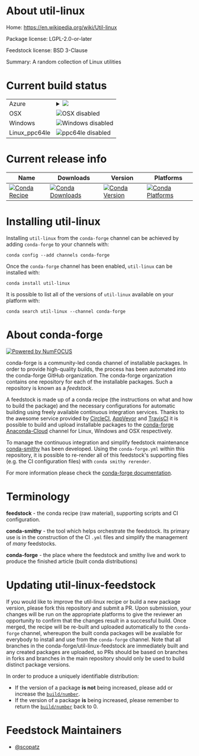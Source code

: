 About util-linux
================

Home: https://en.wikipedia.org/wiki/Util-linux

Package license: LGPL-2.0-or-later

Feedstock license: BSD 3-Clause

Summary: A random collection of Linux utilities



Current build status
====================


<table>
    
  <tr>
    <td>Azure</td>
    <td>
      <details>
        <summary>
          <a href="https://dev.azure.com/conda-forge/feedstock-builds/_build/latest?definitionId=7938&branchName=master">
            <img src="https://dev.azure.com/conda-forge/feedstock-builds/_apis/build/status/util-linux-feedstock?branchName=master">
          </a>
        </summary>
        <table>
          <thead><tr><th>Variant</th><th>Status</th></tr></thead>
          <tbody><tr>
              <td>linux_python2.7</td>
              <td>
                <a href="https://dev.azure.com/conda-forge/feedstock-builds/_build/latest?definitionId=7938&branchName=master">
                  <img src="https://dev.azure.com/conda-forge/feedstock-builds/_apis/build/status/util-linux-feedstock?branchName=master&jobName=linux&configuration=linux_python2.7" alt="variant">
                </a>
              </td>
            </tr><tr>
              <td>linux_python3.6</td>
              <td>
                <a href="https://dev.azure.com/conda-forge/feedstock-builds/_build/latest?definitionId=7938&branchName=master">
                  <img src="https://dev.azure.com/conda-forge/feedstock-builds/_apis/build/status/util-linux-feedstock?branchName=master&jobName=linux&configuration=linux_python3.6" alt="variant">
                </a>
              </td>
            </tr><tr>
              <td>linux_python3.7</td>
              <td>
                <a href="https://dev.azure.com/conda-forge/feedstock-builds/_build/latest?definitionId=7938&branchName=master">
                  <img src="https://dev.azure.com/conda-forge/feedstock-builds/_apis/build/status/util-linux-feedstock?branchName=master&jobName=linux&configuration=linux_python3.7" alt="variant">
                </a>
              </td>
            </tr><tr>
              <td>linux_python3.8</td>
              <td>
                <a href="https://dev.azure.com/conda-forge/feedstock-builds/_build/latest?definitionId=7938&branchName=master">
                  <img src="https://dev.azure.com/conda-forge/feedstock-builds/_apis/build/status/util-linux-feedstock?branchName=master&jobName=linux&configuration=linux_python3.8" alt="variant">
                </a>
              </td>
            </tr>
          </tbody>
        </table>
      </details>
    </td>
  </tr>
  <tr>
    <td>OSX</td>
    <td>
      <img src="https://img.shields.io/badge/OSX-disabled-lightgrey.svg" alt="OSX disabled">
    </td>
  </tr>
  <tr>
    <td>Windows</td>
    <td>
      <img src="https://img.shields.io/badge/Windows-disabled-lightgrey.svg" alt="Windows disabled">
    </td>
  </tr>
  <tr>
    <td>Linux_ppc64le</td>
    <td>
      <img src="https://img.shields.io/badge/ppc64le-disabled-lightgrey.svg" alt="ppc64le disabled">
    </td>
  </tr>
</table>

Current release info
====================

| Name | Downloads | Version | Platforms |
| --- | --- | --- | --- |
| [![Conda Recipe](https://img.shields.io/badge/recipe-util--linux-green.svg)](https://anaconda.org/conda-forge/util-linux) | [![Conda Downloads](https://img.shields.io/conda/dn/conda-forge/util-linux.svg)](https://anaconda.org/conda-forge/util-linux) | [![Conda Version](https://img.shields.io/conda/vn/conda-forge/util-linux.svg)](https://anaconda.org/conda-forge/util-linux) | [![Conda Platforms](https://img.shields.io/conda/pn/conda-forge/util-linux.svg)](https://anaconda.org/conda-forge/util-linux) |

Installing util-linux
=====================

Installing `util-linux` from the `conda-forge` channel can be achieved by adding `conda-forge` to your channels with:

```
conda config --add channels conda-forge
```

Once the `conda-forge` channel has been enabled, `util-linux` can be installed with:

```
conda install util-linux
```

It is possible to list all of the versions of `util-linux` available on your platform with:

```
conda search util-linux --channel conda-forge
```


About conda-forge
=================

[![Powered by NumFOCUS](https://img.shields.io/badge/powered%20by-NumFOCUS-orange.svg?style=flat&colorA=E1523D&colorB=007D8A)](http://numfocus.org)

conda-forge is a community-led conda channel of installable packages.
In order to provide high-quality builds, the process has been automated into the
conda-forge GitHub organization. The conda-forge organization contains one repository
for each of the installable packages. Such a repository is known as a *feedstock*.

A feedstock is made up of a conda recipe (the instructions on what and how to build
the package) and the necessary configurations for automatic building using freely
available continuous integration services. Thanks to the awesome service provided by
[CircleCI](https://circleci.com/), [AppVeyor](https://www.appveyor.com/)
and [TravisCI](https://travis-ci.com/) it is possible to build and upload installable
packages to the [conda-forge](https://anaconda.org/conda-forge)
[Anaconda-Cloud](https://anaconda.org/) channel for Linux, Windows and OSX respectively.

To manage the continuous integration and simplify feedstock maintenance
[conda-smithy](https://github.com/conda-forge/conda-smithy) has been developed.
Using the ``conda-forge.yml`` within this repository, it is possible to re-render all of
this feedstock's supporting files (e.g. the CI configuration files) with ``conda smithy rerender``.

For more information please check the [conda-forge documentation](https://conda-forge.org/docs/).

Terminology
===========

**feedstock** - the conda recipe (raw material), supporting scripts and CI configuration.

**conda-smithy** - the tool which helps orchestrate the feedstock.
                   Its primary use is in the construction of the CI ``.yml`` files
                   and simplify the management of *many* feedstocks.

**conda-forge** - the place where the feedstock and smithy live and work to
                  produce the finished article (built conda distributions)


Updating util-linux-feedstock
=============================

If you would like to improve the util-linux recipe or build a new
package version, please fork this repository and submit a PR. Upon submission,
your changes will be run on the appropriate platforms to give the reviewer an
opportunity to confirm that the changes result in a successful build. Once
merged, the recipe will be re-built and uploaded automatically to the
`conda-forge` channel, whereupon the built conda packages will be available for
everybody to install and use from the `conda-forge` channel.
Note that all branches in the conda-forge/util-linux-feedstock are
immediately built and any created packages are uploaded, so PRs should be based
on branches in forks and branches in the main repository should only be used to
build distinct package versions.

In order to produce a uniquely identifiable distribution:
 * If the version of a package **is not** being increased, please add or increase
   the [``build/number``](https://conda.io/docs/user-guide/tasks/build-packages/define-metadata.html#build-number-and-string).
 * If the version of a package **is** being increased, please remember to return
   the [``build/number``](https://conda.io/docs/user-guide/tasks/build-packages/define-metadata.html#build-number-and-string)
   back to 0.

Feedstock Maintainers
=====================

* [@scopatz](https://github.com/scopatz/)

